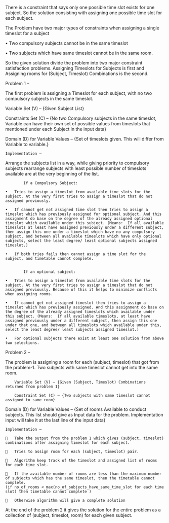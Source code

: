 There is a constraint that says only one possible time slot exists for one subject. 
So the solution consisting with assigning one possible time slot for each subject. 

The Problem have two major types of constraints when assigning a single timeslot for a subject

•	Two compulsory subjects cannot be in the same timeslot

•	Two subjects which have same timeslot cannot be in the same room. 

So the given solution divide the problem into two major constraint satisfaction problems.
Assigning Timeslots for Subjects is first and Assigning rooms for (Subject, Timeslot) Combinations is the second. 

Problem 1 – 

The first problem is assigning a Timeslot for each subject, with no two compulsory subjects in the same timeslot.  

Variable Set (V) – {Given Subject List}
		
Constraints Set (C) – {No two Compulsory subjects in the same timeslot, Variable can have their own set of possible values from timeslots that mentioned under each Subject in the input data}

Domain (D) for Variable Values – {Set of timeslots given. This will differ from Variable to variable.}
	
	Implementation – 
	
Arrange the subjects list in a way, while giving priority to compulsory subjects rearrange subjects with least possible number of timeslots available are at the very beginning of the list. 
			
			If a Compulsory Subject: 
			
	•	Tries to assign a timeslot from available time slots for the subject. At the very first tries to assign a timeslot that do not assigned previously. 
	
	•	If cannot get not assigned time slot then tries to assign a timeslot which has previously assigned for optional subject. And this assignment do base on the degree of the already assigned optional timeslot which available under this subject. (Means:  If all available timeslots at least have assigned previously under a different subject, then assign this one under a timeslot which have no any compulsory subject, and between all available timeslots which have only optional subjects, select the least degree/ least optional subjects assigned timeslot.)
	
	•	If both tries fails then cannot assign a time slot for the subject, and timetable cannot complete. 
	
	
			If an optional subject:
			
	•	Tries to assign a timeslot from available time slots for the subject. At the very first tries to assign a timeslot that do not assigned previously. Because of this it helps to minimize conflicts when assigning rooms.
	
	•	If cannot get not assigned timeslot then tries to assign a timeslot which has previously assigned. And this assignment do base on the degree of the already assigned timeslots which available under this subject. (Means:  If all available timeslots, at least have assigned previously under a different subject, then assign this one under that one, and between all timeslots which available under this, select the least degree/ least subjects assigned timeslot.) 
	
	•	For optional subjects there exist at least one solution from above two selections. 


Problem 2 – 
	
The problem is assigning a room for each (subject, timeslot) that got from the problem-1. Two subjects with same timeslot cannot get into the same room.

		Variable Set (V) – {Given (Subject, Timeslot) Combinations returned from problem 1}
		
		Constraint Set (C) – {Two subjects with same timeslot cannot assigned to same room}
		
Domain (D) for Variable Values – {Set of rooms Available to conduct subjects. This list should give as Input data for the problem. Implementation input will take it at the last line of the input data}

	Implementation – 
	
		Take the output from the problem 1 which gives (subject, timeslot) combinations after assigning timeslot for each subject. 
	
		Tries to assign room for each (subject, timeslot) pair. 
	
		Algorithm keep track of the timeslot and assigned list of rooms for each time slot. 
	
		If the available number of rooms are less than the maximum number of subjects which has the same timeslot, then the timetable cannot complete. 
	(if no_of_rooms < max(no_of_subjects_have_same_time_slot for each time slot) then timetable cannot complete )
	
		Otherwise algorithm will give a complete solution

At the end of the problem 2 it gives the solution for the entire problem as a collection of (subject, timeslot, room) for each given subject.
